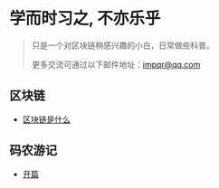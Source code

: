 # 学而时习之, 不亦乐乎

> 只是一个对区块链稍感兴趣的小白，日常做些科普。
> 
> 更多交流可通过以下邮件地址：[impqr@qq.com](mailto:impqr@qq.com)

## 区块链

- [区块链是什么](blockchain/whatis.md)

## 码农游记

- [开篇](travel/why.md)